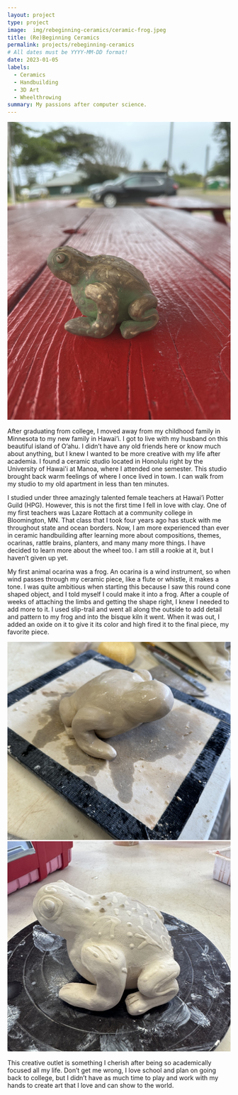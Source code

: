 ```yaml
---
layout: project
type: project
image:  img/rebeginning-ceramics/ceramic-frog.jpeg
title: (Re)Beginning Ceramics
permalink: projects/rebeginning-ceramics
# All dates must be YYYY-MM-DD format!
date: 2023-01-05
labels:
  - Ceramics
  - Handbuilding
  - 3D Art
  - Wheelthrowing
summary: My passions after computer science.
---
```


<div class="text-center p-4">
  <img width="600px" src="../img/rebeginning-ceramics/ceramic-frog.jpeg" class="img-thumbnail" >
</div>

After graduating from college, I moved away from my childhood family in Minnesota to my new family in Hawai’i. I got to live with my husband on this beautiful island of O’ahu. I didn’t have any old friends here or know much about anything, but I knew I wanted to be more creative with my life after academia. I found a ceramic studio located in Honolulu right by the University of Hawai'i at Manoa, where I attended one semester. This studio brought back warm feelings of where I once lived in town. I can walk from my studio to my old apartment in less than ten minutes.

I studied under three amazingly talented female teachers at Hawai’i Potter Guild (HPG). However, this is not the first time I fell in love with clay. One of my first teachers was Lazare Rottach at a community college in Bloomington, MN. That class that I took four years ago has stuck with me throughout state and ocean borders. Now, I am more experienced than ever in ceramic handbuilding after learning more about compositions, themes, ocarinas, rattle brains, planters, and many many more things. I have decided to learn more about the wheel too. I am still a rookie at it, but I haven’t given up yet.

My first animal ocarina was a frog. An ocarina is a wind instrument, so when wind passes through my ceramic piece, like a flute or whistle, it makes a tone. I was quite ambitious when starting this because I saw this round cone shaped object, and I told myself I could make it into a frog. After a couple of weeks of attaching the limbs and getting the shape right, I knew I needed to add more to it. I used slip-trail and went all along the outside to add detail and pattern to my frog and into the bisque kiln it went. When it was out, I added an oxide on it to give it its color and high fired it to the final piece, my favorite piece.

<div class="text-center p-4">
  <img width="600px" src="../img/rebeginning-ceramics/soft-ceramic-frog.jpeg" class="img-thumbnail" >
</div>


<div class="text-center p-4">
  <img width="600px" src="../img/rebeginning-ceramics/sliptrail-ceramic-frog.jpeg" class="img-thumbnail" >
</div>

This creative outlet is something I cherish after being so academically focused all my life. Don’t get me wrong, I love school and plan on going back to college, but I didn’t have as much time to play and work with my hands to create art that I love and can show to the world.

<br>
<br>
<br>
